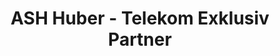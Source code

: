 ---
title: "ASH Huber - Telekom Exklusiv Partner"
url: /regensburg/ash-huber-telekom-exklusiv-partner/
shop: Handy
---